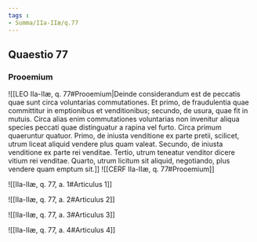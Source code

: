 ```yaml
---
tags : 
- Summa/IIa-IIæ/q.77
---
```


## Quaestio 77

### Prooemium

![[LEO IIa-IIæ, q. 77#Prooemium|Deinde considerandum est de peccatis quae sunt circa voluntarias commutationes. Et primo, de fraudulentia quae committitur in emptionibus et venditionibus; secundo, de usura, quae fit in mutuis. Circa alias enim commutationes voluntarias non invenitur aliqua species peccati quae distinguatur a rapina vel furto. Circa primum quaeruntur quatuor. Primo, de iniusta venditione ex parte pretii, scilicet, utrum liceat aliquid vendere plus quam valeat. Secundo, de iniusta venditione ex parte rei venditae. Tertio, utrum teneatur venditor dicere vitium rei venditae. Quarto, utrum licitum sit aliquid, negotiando, plus vendere quam emptum sit.]]
![[CERF IIa-IIæ, q. 77#Prooemium]]

![[IIa-IIæ, q. 77, a. 1#Articulus 1]]

![[IIa-IIæ, q. 77, a. 2#Articulus 2]]

![[IIa-IIæ, q. 77, a. 3#Articulus 3]]

![[IIa-IIæ, q. 77, a. 4#Articulus 4]]

